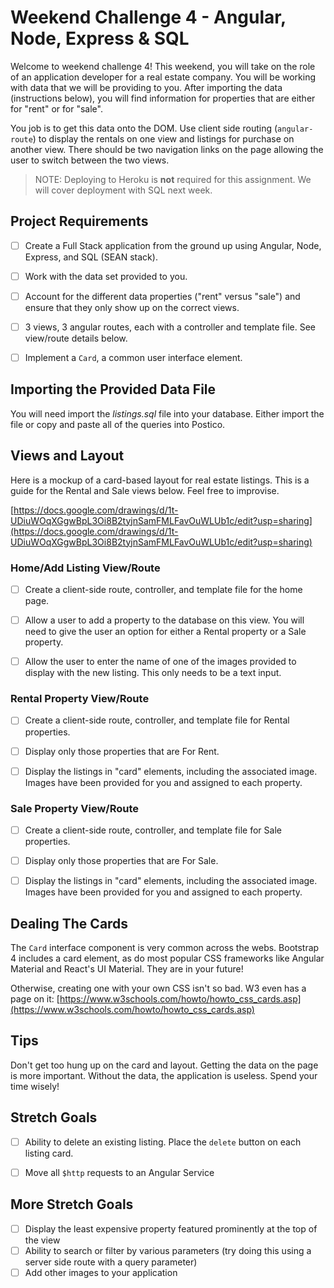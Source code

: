 # Weekend Challenge 4 - Angular, Node, Express & SQL

Welcome to weekend challenge 4! This weekend, you will take on the role of an application developer for a real estate company. You will be working with data that we will be providing to you. After importing the data (instructions below), you will find information for properties that are either for "rent" or for "sale".

You job is to get this data onto the DOM. Use client side routing (`angular-route`) to display the rentals on one view and listings for purchase on another view. There should be two navigation links on the page allowing the user to switch between the two views.

> NOTE: Deploying to Heroku is **not** required for this assignment. We will cover deployment with SQL next week.

## Project Requirements

- [ ] Create a Full Stack application from the ground up using Angular, Node, Express, and SQL (SEAN stack).
- [ ] Work with the data set provided to you.
- [ ] Account for the different data properties ("rent" versus "sale") and ensure that they only show up on the correct views.
- [ ] 3 views, 3 angular routes, each with a controller and template file. See view/route details below.
- [ ] Implement a `Card`, a common user interface element.
 

## Importing the Provided Data File

You will need import the *listings.sql* file into your database. Either import the file or copy and paste all of the queries into Postico.


## Views and Layout

Here is a mockup of a card-based layout for real estate listings. This is a guide for the Rental and Sale views below. Feel free to improvise.

[https://docs.google.com/drawings/d/1t-UDiuWOqXGgwBpL3Oi8B2tyjnSamFMLFavOuWLUb1c/edit?usp=sharing](https://docs.google.com/drawings/d/1t-UDiuWOqXGgwBpL3Oi8B2tyjnSamFMLFavOuWLUb1c/edit?usp=sharing)


### Home/Add Listing View/Route

- [ ] Create a client-side route, controller, and template file for the home page.
- [ ] Allow a user to add a property to the database on this view. You will need to give the user an option for either a Rental property or a Sale property.
- [ ] Allow the user to enter the name of one of the images provided to display with the new listing. This only needs to be a text input.


### Rental Property View/Route

- [ ] Create a client-side route, controller, and template file for Rental properties.
- [ ] Display only those properties that are For Rent.
- [ ] Display the listings in "card" elements, including the associated image. Images have been provided for you and assigned to each property.


### Sale Property View/Route

- [ ] Create a client-side route, controller, and template file for Sale properties.
- [ ] Display only those properties that are For Sale.
- [ ] Display the listings in "card" elements, including the associated image. Images have been provided for you and assigned to each property.


## Dealing The Cards

The `Card` interface component is very common across the webs. Bootstrap 4 includes a card element, as do most popular CSS frameworks like Angular Material and React's UI Material. They are in your future!

Otherwise, creating one with your own CSS isn't so bad. W3 even has a page on it: [https://www.w3schools.com/howto/howto_css_cards.asp](https://www.w3schools.com/howto/howto_css_cards.asp)


## Tips

Don't get too hung up on the card and layout. Getting the data on the page is more important. Without the data, the application is useless. Spend your time wisely!


## Stretch Goals

- [ ] Ability to delete an existing listing. Place the `delete` button on each listing card.
- [ ] Move all `$http` requests to an Angular Service


## More Stretch Goals

- [ ] Display the least expensive property featured prominently at the top of the view
- [ ] Ability to search or filter by various parameters (try doing this using a server side route with a query parameter)
- [ ] Add other images to your application

